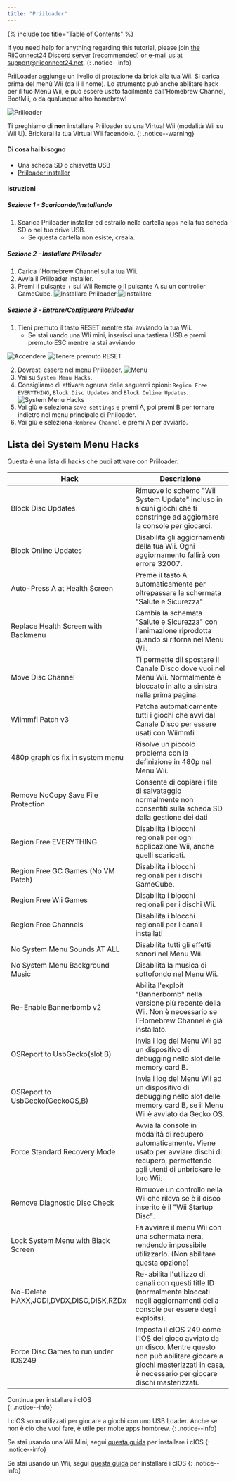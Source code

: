 ```yaml
---
title: "Priiloader"
---
```


{% include toc title="Table of Contents" %}

If you need help for anything regarding this tutorial, please join [the RiiConnect24 Discord server](https://discord.gg/rc24) (recommended) or [e-mail us at support@riiconnect24.net](mailto:support@riiconnect24.net).
{: .notice--info}

PriiLoader aggiunge un livello di protezione da brick alla tua Wii. Si carica prima del menù Wii (da li il nome). Lo strumento può anche abilitare hack per il tuo Menù Wii, e può essere usato facilmente dall'Homebrew Channel, BootMii, o da qualunque altro homebrew!

![Priiloader](/images/priiloader.jpg)

Ti preghiamo di **non** installare Priiloader su una Virtual Wii (modalità Wii su Wii U). Brickerai la tua Virtual Wii facendolo.
{: .notice--warning}

#### Di cosa hai bisogno
* Una scheda SD o chiavetta USB
* [Priiloader installer](assets/files/Priiloader_v0_9.zip)

#### Istruzioni
##### Sezione 1 - Scaricando/Installando

1. Scarica Priiloader installer ed estrailo nella cartella `apps` nella tua scheda SD o nel tuo drive USB.
    * Se questa cartella non esiste, creala.

##### Sezione 2 - Installare Priiloader

1. Carica l'Homebrew Channel sulla tua Wii.
2. Avvia il Priiloader installer.
3. Premi il pulsante + sul Wii Remote o il pulsante A su un controller GameCube. ![Installare Priiloader](/images/Priiloader/installer.png) ![Installare](/images/Priiloader/installing.png)

##### Sezione 3 - Entrare/Configurare Priiloader

1. Tieni premuto il tasto RESET mentre stai avviando la tua Wii.
    * Se stai uando una WIi mini, inserisci una tastiera USB e premi premuto ESC mentre la stai avviando

![Accendere](/images/Priiloader/on.jpg) ![Tenere premuto RESET](/images/Priiloader/reset.jpg)

2. Dovresti essere nel menu Priiloader. ![Menù](/images/Priiloader/mainmenu.png)
3. Vai su `System Menu Hacks`.
4. Consigliamo di attivare ognuna delle seguenti opioni: `Region Free EVERYTHING`, `Block Disc Updates` and `Block Online Updates`. ![System Menu Hacks](/images/Priiloader/hacks.png)
1. Vai giù e seleziona `save settings` e premi A, poi premi B per tornare indietro nel menu principale di Priiloader.
1. Vai giù e seleziona `Hombrew Channel` e premi A per avviarlo.

## Lista dei System Menu Hacks

Questa è una lista di hacks che puoi attivare con Priiloader.

| Hack                                    | Descrizione                                                                                                                                                                        |
| --------------------------------------- | ---------------------------------------------------------------------------------------------------------------------------------------------------------------------------------- |
| Block Disc Updates                      | Rimuove lo schemo "Wii System Update" incluso in alcuni giochi che ti constringe ad aggiornare la console per giocarci.                                                            |
| Block Online Updates                    | Disabilita gli aggiornamenti della tua Wii. Ogni aggiornamento fallirà con errore 32007.                                                                                           |
| Auto-Press A at Health Screen           | Preme il tasto A automaticamente per oltrepassare la schermata "Salute e Sicurezza".                                                                                               |
| Replace Health Screen with Backmenu     | Cambia la schemata "Salute e Sicurezza" con l'animazione riprodotta quando si ritorna nel Menu Wii.                                                                                |
| Move Disc Channel                       | Ti permette dii spostare il Canale Disco dove vuoi nel Menu Wii. Normalmente è bloccato in alto a sinistra nella prima pagina.                                                     |
| Wiimmfi Patch v3                        | Patcha automaticamente tutti i giochi che avvi dal Canale Disco per essere usati con Wiimmfi                                                                                       |
| 480p graphics fix in system menu        | Risolve un piccolo problema con la definizione in 480p nel Menu Wii.                                                                                                               |
| Remove NoCopy Save File Protection      | Consente di copiare i file di salvataggio normalmente non consentiti sulla scheda SD dalla gestione dei dati                                                                       |
| Region Free EVERYTHING                  | Disabilita i blocchi regionali per ogni applicazione Wii, anche quelli scaricati.                                                                                                  |
| Region Free GC Games (No VM Patch)      | Disabilita i blocchi regionali per i dischi GameCube.                                                                                                                              |
| Region Free Wii Games                   | Disabilita i blocchi regionali per i dischi Wii.                                                                                                                                   |
| Region Free Channels                    | Disabilita i blocchi regionali per i canali installati                                                                                                                             |
| No System Menu Sounds AT ALL            | Disabilita tutti gli effetti sonori nel Menu Wii.                                                                                                                                  |
| No System Menu Background Music         | Disabilita la musica di sottofondo nel Menu Wii.                                                                                                                                   |
| Re-Enable Bannerbomb v2                 | Abilita l'exploit "Bannerbomb" nella versione più recente della Wii. Non è necessario se l'Homebrew Channel è già installato.                                                      |
| OSReport to UsbGecko(slot B)            | Invia i log del Menu Wii ad un dispositivo di debugging nello slot delle memory card B.                                                                                            |
| OSReport to UsbGecko(GeckoOS,B)         | Invia i log del Menu Wii ad un dispositivo di debugging nello slot delle memory card B, se il Menu Wii è avviato da Gecko OS.                                                      |
| Force Standard Recovery Mode            | Avvia la console in modalità di recupero automaticamente. Viene usato per avviare dischi di recupero, permettendo agli utenti di unbrickare le loro Wii.                           |
| Remove Diagnostic Disc Check            | Rimuove un controllo nella Wii che rileva se è il disco inserito è il "Wii Startup Disc".                                                                                          |
| Lock System Menu with Black Screen      | Fa avviare il menu Wii con una schermata nera, rendendo impossibile utilizzarlo. (Non abilitare questa opzione)                                                                    |
| No-Delete HAXX,JODI,DVDX,DISC,DISK,RZDx | Re-abilita l'utilizzo di canali con questi title ID (normalmente bloccati negli aggiornamenti della console per essere degli exploits).                                            |
| Force Disc Games to run under IOS249    | Imposta il cIOS 249 come l'IOS del gioco avviato da un disco. Mentre questo non può abilitare giocare a giochi masterizzati in casa, è necessario per giocare dischi masterizzati. |


Continua per installare i cIOS<br>
{: .notice--info}

I cIOS sono utilizzati per giocare a giochi con uno USB Loader. Anche se non è ciò che vuoi fare, è utile per molte apps hombrew.
{: .notice--info}

Se stai usando una Wii Mini, segui [questa guida](cios-mini) per installare i cIOS
{: .notice--info}

Se stai usando un Wii, segui [questa guida](cios) per installare i cIOS
{: .notice--info}
